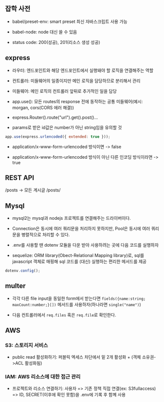 ## 잡학 사전

-   babel/preset-env: smart preset 최신 자바스크립트 사용 가능

-   babel-node: node 대신 쓸 수 있음

-   status code: 200(성공), 201(리소스 생성 성공)

## express

-   라우터: 엔드포인트와 해당 엔드포인트에서 실행돼야 할 로직을 연결해주는 역할

-   컨트롤러: 미들웨어의 일종이지만 메인 로직을 담당하므로 분리해서 관리

-   미들웨어: 메인 로직의 컨트롤러 앞뒤로 추가적인 일을 담당

-   app.use(): 모든 routes의 response 전에 동작하는 공통 미들웨어(예시: morgan, cors(CORS 에러 해결))

-   express.Router().route("url").get().post()...

-   params로 받은 id값은 number가 아닌 string임을 유의할 것

```js
app.use(express.urlencoded({ extended: true }));
```

-   application/x-www-form-urlencoded 방식이면 -> false

-   application/x-www-form-urlencoded 방식이 아닌 다른 인코딩 방식이라면 -> true

## REST API

/posts -> 모든 계시글
/posts/

## Mysql

-   mysql2는 mysql과 nodejs 프로젝트를 연결해주는 드라이버이다.

-   Connection은 동시에 여러 쿼리문을 처리하지 못하지만, Pool은 동시에 여러 쿼리문을 병렬적으로 처리할 수 있다.

-   .env를 사용할 땐 dotenv 모듈을 다운 받아 사용하려는 곳에 다음 코드를 실행하자

-   sequelize: ORM library(Obect-Relational Mapping library)로, sql를 javascript 객체로 매핑해 sql 코드를 (대신) 실행하는 편리한 메서드를 제공

```js
dotenv.config();
```

## multer

-   각각 다른 file input을 동일한 form에서 받는다면 `fields({name:string; maxCount:number;}[])` 메서드를 사용하자(하나라면 `single("name")`)

-   다음 컨트롤러에서 `req.files` 혹은 `req.file`로 확인한다.

## AWS

### S3: 스토리지 서비스

-   public read 활성화하기: 퍼블릭 엑세스 차단에서 밑 2개 활성화 + (객체 소유권->ACL 활성화됨)

### IAM: AWS 리소스에 대한 접근 관리

-   프로젝트와 리소스 연결하기: 사용자 => 기존 정책 직접 연결(ex: S3fullaccess) => ID, SECRET(이후에 확인 못함)을 .env에 기록 후 함꼐 사용
